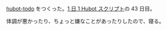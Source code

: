 [hubot-todo][gh:bouzuya/hubot-todo] をつくった。[1 日 1 Hubot スクリプト][hubot-script-per-day]の 43 日目。

体調が悪かったり、ちょっと嫌なことがあったりしたので、寝る。

[gh:bouzuya/hubot-todo]: https://github.com/bouzuya/hubot-todo
[hubot-script-per-day]: https://blog.bouzuya.net/posts?tags=hubot-script-per-day
